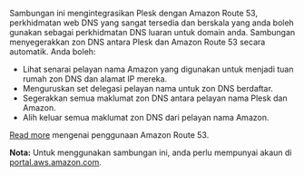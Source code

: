 Sambungan ini mengintegrasikan Plesk dengan Amazon Route 53, perkhidmatan web DNS yang sangat tersedia dan berskala yang anda boleh gunakan sebagai perkhidmatan DNS luaran untuk domain anda. Sambungan menyegerakkan zon DNS antara Plesk dan Amazon Route 53 secara automatik. Anda boleh:

- Lihat senarai pelayan nama Amazon yang digunakan untuk menjadi tuan rumah zon DNS dan alamat IP mereka.
- Menguruskan set delegasi pelayan nama untuk zon DNS berdaftar.
- Segerakkan semua maklumat zon DNS antara pelayan nama Plesk dan Amazon.
- Alih keluar semua maklumat zon DNS dari pelayan nama Amazon.

[Read more](https://www.plesk.com/blog/business-industry/white-label-dns-with-amazon-route53) mengenai penggunaan Amazon Route 53.

**Nota:** Untuk menggunakan sambungan ini, anda perlu mempunyai akaun di [portal.aws.amazon.com](https://portal.aws.amazon.com/).